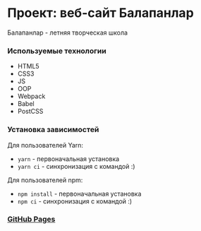 # Проект: веб-сайт Балапанлар
Балапанлар - летняя творческая школа

### Используемые технологии
- HTML5
- CSS3
- JS
- OOP
- Webpack
- Babel
- PostCSS

### Установка зависимостей
Для пользователей Yarn:
- `yarn` - первоначальная установка
- `yarn ci` - синхронизация с командой :)

Для пользователей npm:
- `npm install` - первоначальная установка
- `npm ci` - синхронизация с командой :)

### [GitHub Pages](https://frrenzy.github.io/balapanlar)
